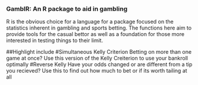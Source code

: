 ### GamblR: An R package to aid in gambling

R is the obvious choice for a language for a package focused on the statistics inherent in gambling and sports betting. The functions here aim to provide tools for the casual bettor as well as a foundation for those more interested in testing things to their limit.

##Highlight include
#Simultaneous Kelly Criterion
Betting on more than one game at once? Use this version of the Kelly Creiterion to use your bankroll optimally
#Reverse Kelly
Have your odds changed or are different from a tip you recieved? Use this to find out how much to bet or if its worth tailing at all


